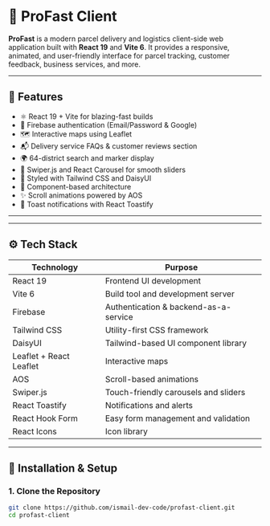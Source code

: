 # 🚚 ProFast Client

**ProFast** is a modern parcel delivery and logistics client-side web application built with **React 19** and **Vite 6**. It provides a responsive, animated, and user-friendly interface for parcel tracking, customer feedback, business services, and more.

---

## 🚀 Features

- ⚛️ React 19 + Vite for blazing-fast builds
- 🔐 Firebase authentication (Email/Password & Google)
- 🗺️ Interactive maps using Leaflet
- 📬 Delivery service FAQs & customer reviews section
- 🌍 64-district search and marker display
- 🎠 Swiper.js and React Carousel for smooth sliders
- 🎨 Styled with Tailwind CSS and DaisyUI
- 🧩 Component-based architecture
- ✨ Scroll animations powered by AOS
- 🔔 Toast notifications with React Toastify

---


---

## ⚙️ Tech Stack

| Technology            | Purpose                                         |
|-----------------------|-------------------------------------------------|
| React 19              | Frontend UI development                         |
| Vite 6                | Build tool and development server               |
| Firebase              | Authentication & backend-as-a-service          |
| Tailwind CSS          | Utility-first CSS framework                     |
| DaisyUI               | Tailwind-based UI component library             |
| Leaflet + React Leaflet | Interactive maps                              |
| AOS                   | Scroll-based animations                         |
| Swiper.js             | Touch-friendly carousels and sliders           |
| React Toastify        | Notifications and alerts                        |
| React Hook Form       | Easy form management and validation             |
| React Icons           | Icon library                                    |

---

## 🧪 Installation & Setup

### 1. Clone the Repository

```bash
git clone https://github.com/ismail-dev-code/profast-client.git
cd profast-client


